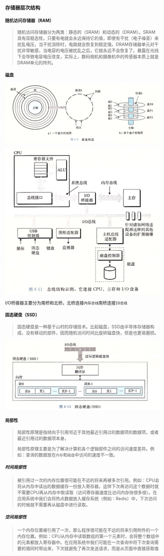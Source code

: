 ### 存储器层次结构

#### 随机访问存储器（RAM）

>  随机访问存储器分为两类：静态的（SRAM）和动态的（DRAM）。SRAM具有双稳态性，只要有电就会永远保持它的值，即使有干扰（电子噪音）来扰乱电压，当干扰消除时，电路就会恢复到稳定值。DRAM存储器单元对干扰非常敏感，当电容的电压被扰乱之后，它就永远不会恢复了。暴露在光线下会导致电容电压改变，实际上，数码相机和摄像机中的传感器本质上就是DRAM单元的阵列。

#### 磁盘

![img](磁盘构造.png)

![img](总线结构.png)

I/O桥接器主要分为南桥和北桥，北桥连接`内存总线`南桥连接`IO总线`

#### 固态硬盘（SSD）

> 固态硬盘是一种基于山村的存储技术。比起磁盘，SSD由半导体存储器构成，没有移动的部件，因而随机访问时间比旋转磁盘快，但是也更易磨损。

![img](固态硬盘.png)

#### 局部性

> 局部性原理是指倾向于引用邻近于其他最近引用过的数据项的数据项，或者最近引用过的数据项本身。
>
> 局部性原理主要是为了解决计算机各个逻辑部件之间的访问速度差异。例如：查询的数据放在`内存`和`磁盘`中访问的速度不一致。

##### 时间局部性

> 被引用过一次的内存位置很可能在不远的将来再被多次引用。例如：CPU会将从内存中读出的数据缓存一份放入寄存器，这样下次再访问这个数据时就不需要CPU再从内存中取读取（访问寄存器速度比访问内存快很多倍）。在应用系统中我们会将热点数据放入缓存系统（例如：Redis）中，下次访问的时候就不需要再从磁盘中进行读取。

##### 空间局部性

>  一个内存位置被引用了一次，那么程序很可能在不远的将来引用附件的一个内存位置。例如：CPU从内存中读取数组的第一个元素时，会将整个数组中的元素都放入寄存器中。在应用系统中我们可能在一次查询中将下次查询需要的值同时带出来，下次就避免了再次发送请求，而是从页面中直接获取值
